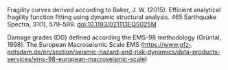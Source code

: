 Fragility curves derived according to Baker, J. W. (2015). Efficient analytical fragility function fitting using dynamic structural analysis. 465 Earthquake Spectra, 31(1), 579–599. [doi:10.1193/021113EQS025M](https://doi.org/10.1193/021113EQS025M)

Damage grades (DG) defined according the EMS-98 methodology (Grüntal, 1998). The European Macroseismic Scale EMS (https://www.gfz-potsdam.de/en/section/seismic-hazard-and-risk-dynamics/data-products-services/ems-98-european-macroseismic-scale)
